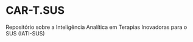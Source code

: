 # CAR-T.SUS
Repositório sobre a Inteligência Analítica em Terapias Inovadoras para o SUS (IATI-SUS)
